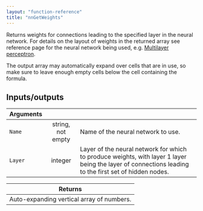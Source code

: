 ```yaml
---
layout: "function-reference"
title: "nnGetWeights"
---
```


Returns weights for connections leading to the specified layer in the neural network.  For details on the layout of weights in the returned array see reference page for the neural network being used, e.g. [Multilayer perceptron](MultilayerPerceptron.html).

The output array may automatically expand over cells that are in use, so make sure to leave enough empty cells below the cell containing the formula.

## Inputs/outputs

| Arguments   | | |
|-|:-:|---|
| `Name`  | string, not empty  | Name of the neural network to use.  |
| `Layer` | integer | Layer of the neural network for which to produce weights, with layer 1 layer being the layer of connections leading to the first set of hidden nodes. |

| Returns   |
|-----------|
| Auto-expanding vertical array of numbers. |



